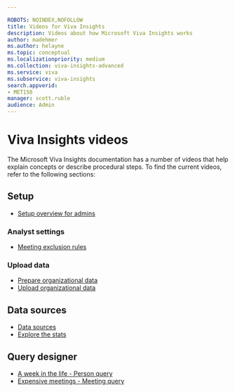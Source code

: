 ```yaml
---

ROBOTS: NOINDEX,NOFOLLOW
title: Videos for Viva Insights
description: Videos about how Microsoft Viva Insights works
author: madehmer
ms.author: helayne
ms.topic: conceptual
ms.localizationpriority: medium 
ms.collection: viva-insights-advanced 
ms.service: viva 
ms.subservice: viva-insights 
search.appverid: 
- MET150 
manager: scott.ruble
audience: Admin
---
```


# Viva Insights videos

The Microsoft Viva Insights documentation has a number of videos that help explain concepts or describe procedural steps. To find the current videos, refer to the following sections:

## Setup

* [Setup overview for admins](../setup/Set-up-Workplace-Analytics.md#video-overview-for-admins)
<!--* [Assign licenses](../setup/assign-licenses-to-population.md#video-assign-licenses)
* [Assign roles](../setup/assign-roles-to-wpa-admins.md#video-assign-roles)-->

### Analyst settings

* [Meeting exclusion rules](../tutorials/meeting-exclusions-intro.md#video-learn-about-meeting-exclusion-rules)

### Upload data

* [Prepare organizational data](/viva/insights/setup/prepare-organizational-data?toc=/viva/insights/use/toc.json&bc=/viva/insights/breadcrumb/toc.json#video-organizational-data-provides-context)
* [Upload organizational data](/viva/insights/setup/upload-organizational-data-1st?toc=/viva/insights/use/toc.json&bc=/viva/insights/breadcrumb/toc.json#video-upload-organizational-data)

<!-- DELETING THIS FOR NOW. WE'RE ABOUT TO CHANGE THE UI OF THE PRIVACY SETTINGS, SO THIS WILL BE OUT OF DATE.
## Data Privacy
* [Privacy settings](../use/privacy-settings.md#privacy-video) -->

## Data sources

* [Data sources](../use/data-sourcesv2.md#video-learn-about-data-sources)
* [Explore the stats](../use/explore-intro.md#video-learn-about-explore-the-stats)

## Query designer

* [A week in the life - Person query](../tutorials/Query-basics.md#a-week-in-the-life)
* [Expensive meetings - Meeting query](../tutorials/Query-basics.md#expensive-meetings)

<!-- NOTE: THIS TOPIC IS NOW A PLACEHOLDER. VIDEOS CAN BE PUBLISHED HERE IN THE FUTURE. -->

<!-- REMOVED PER DAYSHA ON 20 MAY 2021 AT THE URGING OF Karlee Scott-Murphey, a GBB for Viva Insights 
## Office mechanics

A look at Workplace Analytics and how it works, including how you can correlate Workplace Analytics data with other business information to generate powerful models and best practices to drive positive business outcomes.
> [!VIDEO https://www.youtube.com/embed/xiRb8T4ohFc]
-->

<!-- REMOVED PER DAYSHA 14 FEB. 2020. 
## Macy's uses MyAnalytics to support their Time is Money program

Learn how Macys is using Workplace Analytics and MyAnalytics to drive change in their organization
> [!VIDEO https://www.youtube.com/embed/eZeTkK65RQM]
-->

<!-- TESTING IFRAME VALIDITY AND LINKS TO ALL OF THE OTHER WPA AND MYA VIDEOS HERE: 

# Onboarding videos

## Overview for admins

<iframe width="640" height="564" src="https://player.vimeo.com/video/282873274" frameborder="0" allowFullScreen mozallowfullscreen webkitAllowFullScreen></iframe>

## Assign licenses

<iframe width="640" height="564" src="https://player.vimeo.com/video/282896938" frameborder="0" allowFullScreen mozallowfullscreen webkitAllowFullScreen></iframe>

This video can also be found here: 
[Assign licenses](https://review.docs.microsoft.com/Workplace-Analytics/setup/assign-licenses-to-population?branch=PAS-WpAVideos)

## Assign roles

<iframe width="640" height="564" src="https://player.vimeo.com/video/282897409" frameborder="0" allowFullScreen mozallowfullscreen webkitAllowFullScreen></iframe>

This video can also be found here: 
[Assign roles](https://review.docs.microsoft.com/Workplace-Analytics/setup/assign-roles-to-wpa-admins?branch=PAS-WpAVideos)

## Privacy in Workplace Analytics

<iframe width="640" height="564" src="https://player.vimeo.com/video/282897705" frameborder="0" allowFullScreen mozallowfullscreen webkitAllowFullScreen></iframe>

This video can also be found here: 
[Privacy in Workplace Analytics](
https://review.docs.microsoft.com/Workplace-Analytics/use/settings?branch=PAS-WpAVideos#video-privacy)

## Upload organizational data

<iframe width="640" height="564" src="https://player.vimeo.com/video/282897809" frameborder="0" allowFullScreen mozallowfullscreen webkitAllowFullScreen></iframe>

This video can also be found here: 
[Upload organizational data](
https://review.docs.microsoft.com/Workplace-Analytics/setup/upload-organizational-data-1st?branch=PAS-WpAVideos#video-upload-organizational-data)

and here:
[Upload organizational data](
https://review.docs.microsoft.com/Workplace-Analytics/setup/upload-organizational-data?branch=PAS-WpAVideos#video-upload-organizational-data)

## Solution overview

<iframe width="640" height="564" src="https://player.vimeo.com/video/287139611" frameborder="0" allowFullScreen mozallowfullscreen webkitAllowFullScreen></iframe>

This video can also be found here: 
[Solution overview](
https://review.docs.microsoft.com/workplace-analytics/tutorials/solutionsv2-intro?branch=PAS-WpAVideos#video-solution-overview)

## MyAnalytics for admins

<iframe src="https://player.vimeo.com/video/304879652" width="640" height="360" frameborder="0" webkitallowfullscreen mozallowfullscreen allowfullscreen></iframe>

This video can also be found here: 
[Introduction for admins](
https://review.docs.microsoft.com/Workplace-Analytics/personal/overview/mya-for-admins?branch=PAS-AddMyAVideo)

-->